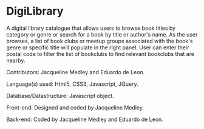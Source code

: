 # DigiLibrary
A digital library catalogue that allows users to browse book titles by category or genre or search for a book by title or author's name. As the user browses, a list of book clubs or meetup groups associated with the book's genre or specific title will populate in the right panel. User can enter their postal code to filter the list of bookclubs to find relevant bookclubs that are nearby.

Contributors: Jacqueline Medley and Eduardo de Leon.

Language(s) used: Html5, CSS3, Javascript, JQuery.

Database/Datastructure: Javascript object.

Front-end: Designed and coded by Jacqueline Medley.

Back-end: Coded by Jacqueline Medley and Eduardo de Leon.
